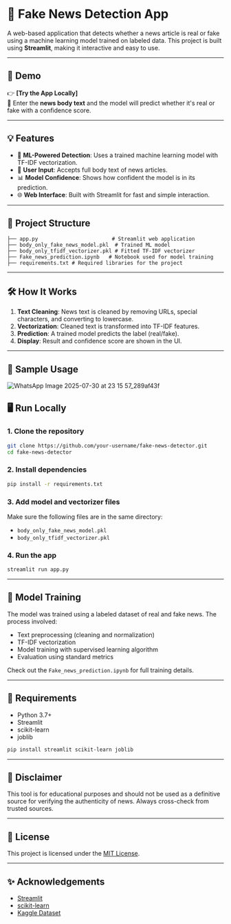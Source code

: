 # 📰 Fake News Detection App

A web-based application that detects whether a news article is real or fake using a machine learning model trained on labeled data. This project is built using **Streamlit**, making it interactive and easy to use.

---

## 🚀 Demo

👉 **[Try the App Locally]**  
📌 Enter the **news body text** and the model will predict whether it's real or fake with a confidence score.

---

## 💡 Features

- 🧠 **ML-Powered Detection**: Uses a trained machine learning model with TF-IDF vectorization.
- 💬 **User Input**: Accepts full body text of news articles.
- 📊 **Model Confidence**: Shows how confident the model is in its prediction.
- 🌐 **Web Interface**: Built with Streamlit for fast and simple interaction.

---

## 📂 Project Structure

```
├── app.py                        # Streamlit web application
├── body_only_fake_news_model.pkl  # Trained ML model
├── body_only_tfidf_vectorizer.pkl # Fitted TF-IDF vectorizer
├── Fake_news_prediction.ipynb   # Notebook used for model training
├── requirements.txt # Required libraries for the project
```

---

## 🛠️ How It Works

1. **Text Cleaning**: News text is cleaned by removing URLs, special characters, and converting to lowercase.
2. **Vectorization**: Cleaned text is transformed into TF-IDF features.
3. **Prediction**: A trained model predicts the label (real/fake).
4. **Display**: Result and confidence score are shown in the UI.

---

## 🧪 Sample Usage

![WhatsApp Image 2025-07-30 at 23 15 57_289af43f](https://github.com/user-attachments/assets/edf5d3c3-1244-4827-9799-6357aff10f13)



## 🖥️ Run Locally

### 1. Clone the repository
```bash
git clone https://github.com/your-username/fake-news-detector.git
cd fake-news-detector
```

### 2. Install dependencies
```bash
pip install -r requirements.txt
```

### 3. Add model and vectorizer files
Make sure the following files are in the same directory:
- `body_only_fake_news_model.pkl`
- `body_only_tfidf_vectorizer.pkl`

### 4. Run the app
```bash
streamlit run app.py
```

---


## 🧠 Model Training

The model was trained using a labeled dataset of real and fake news. The process involved:
- Text preprocessing (cleaning and normalization)
- TF-IDF vectorization
- Model training with supervised learning algorithm
- Evaluation using standard metrics

Check out the `Fake_news_prediction.ipynb` for full training details.

---

## 🧾 Requirements

- Python 3.7+
- Streamlit
- scikit-learn
- joblib

```bash
pip install streamlit scikit-learn joblib
```

---

## 📌 Disclaimer

This tool is for educational purposes and should not be used as a definitive source for verifying the authenticity of news. Always cross-check from trusted sources.

---

## 📄 License

This project is licensed under the [MIT License](LICENSE).

---

## ✨ Acknowledgements

- [Streamlit](https://streamlit.io)
- [scikit-learn](https://scikit-learn.org/)
- [Kaggle Dataset](https://www.kaggle.com/datasets/bhavikjikadara/fake-news-detection/data)

